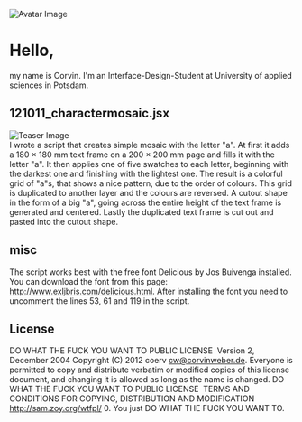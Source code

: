 ![Avatar Image](https://raw.github.com/fabiantheblind/auto-typo-adbe-id/gh-pages/assets/images/avatar/coerv.png)

Hello,
=====
my name is Corvin. I'm an Interface-Design-Student at University of applied sciences in Potsdam.  

121011_charactermosaic.jsx
-------------------------------------
![Teaser Image](https://raw.github.com/fabiantheblind/auto-typo-adbe-id/gh-pages/assets/images/teaser/coerv_teaser.png)   
I wrote a script that creates simple mosaic with the letter "a".
At first it adds a 180 × 180 mm text frame on a 200 × 200 mm page and fills it with the letter "a". It then applies one of five swatches to each letter, beginning with the darkest one and finishing with the lightest one. The result is a colorful grid of "a"s, that shows a nice pattern, due to the order of colours.
This grid is duplicated to another layer and the colours are reversed. A cutout shape in the form of a big "a", going across the entire height of the text frame is generated and centered. Lastly the duplicated text frame is cut out and pasted into the cutout shape.  

misc
----
The script works best with the free font Delicious by Jos Buivenga installed. You can download the font from this page: http://www.exljbris.com/delicious.html. After installing the font you need to uncomment the lines 53, 61 and 119 in the script.

License
--------
DO WHAT THE FUCK YOU WANT TO PUBLIC LICENSE  Version 2, December 2004
Copyright (C) 2012 coerv cw@corvinweber.de. Everyone is permitted to copy and distribute verbatim or modified copies of this license document, and changing it is allowed as long as the name is changed.
DO WHAT THE FUCK YOU WANT TO PUBLIC LICENSE  TERMS AND CONDITIONS FOR COPYING, DISTRIBUTION AND MODIFICATION  http://sam.zoy.org/wtfpl/
0. You just DO WHAT THE FUCK YOU WANT TO.
